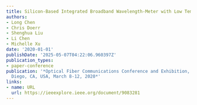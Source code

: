 ```yaml
---
title: Silicon-Based Integrated Broadband Wavelength-Meter with Low Temperature Sensitivity
authors:
- Long Chen
- Chris Doerr
- Shenghua Liu
- Li Chen
- Michelle Xu
date: '2020-01-01'
publishDate: '2025-05-07T04:22:06.960397Z'
publication_types:
- paper-conference
publication: '*Optical Fiber Communications Conference and Exhibition, OFC 2020, San
  Diego, CA, USA, March 8-12, 2020*'
links:
- name: URL
  url: https://ieeexplore.ieee.org/document/9083281
---
```

